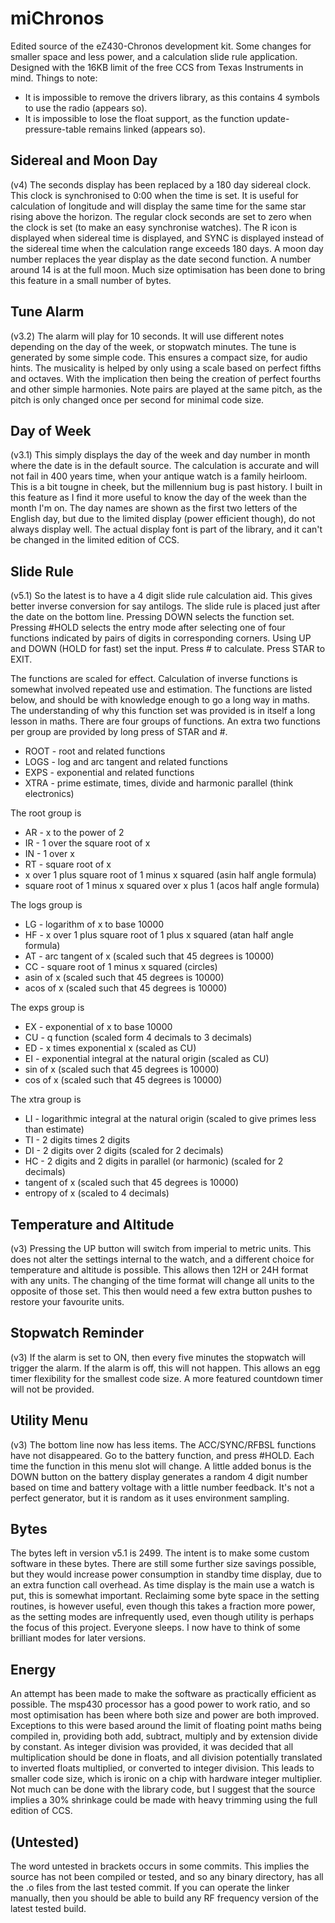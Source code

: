 miChronos
=========
Edited source of the eZ430-Chronos development kit. Some changes for smaller space and less power, and a calculation slide rule application. Designed with the 16KB limit of the free CCS from Texas Instruments in mind. Things to note:

  * It is impossible to remove the drivers library, as this contains 4 symbols to use the radio (appears so).
  * It is impossible to lose the float support, as the function update-pressure-table remains linked (appears so).

Sidereal and Moon Day
---------------------
(v4) The seconds display has been replaced by a 180 day sidereal clock. This clock is synchronised to 0:00 when the time is set. It is useful for calculation of longitude and will display the same time for the same star rising above the horizon. The regular clock seconds are set to zero when the clock is set (to make an easy synchronise watches). The R icon is displayed when sidereal time is displayed, and SYNC is displayed instead of the sidereal time when the calculation range exceeds 180 days. A moon day number replaces the year display as the date second function. A number around 14 is at the full moon. Much size optimisation has been done to bring this feature in a small number of bytes.

Tune Alarm
----------
(v3.2) The alarm will play for 10 seconds. It will use different notes depending on the day of the week, or stopwatch minutes. The tune is generated by some simple code. This ensures a compact size, for audio hints. The musicality is helped by only using a scale based on perfect fifths and octaves. With the implication then being the creation of perfect fourths and other simple harmonies. Note pairs are played at the same pitch, as the pitch is only changed once per second for minimal code size.

Day of Week
-----------
(v3.1) This simply displays the day of the week and day number in month where the date is in the default source. The calculation is accurate and will not fail in 400 years time, when your antique watch is a family heirloom. This is a bit tougne in cheek, but the millennium bug is past history. I built in this feature as I find it more useful to know the day of the week than the month I'm on. The day names are shown as the first two letters of the English day, but due to the limited display (power efficient though), do not always display well. The actual display font is part of the library, and it can't be changed in the limited edition of CCS.

Slide Rule
----------
(v5.1) So the latest is to have a 4 digit slide rule calculation aid. This gives better inverse conversion for say antilogs.
The slide rule is placed just after the date on the bottom line. Pressing DOWN selects the function set. Pressing #HOLD selects the entry mode after selecting one of four functions indicated by pairs of digits in corresponding corners. Using UP and DOWN (HOLD for fast) set the input. Press # to calculate. Press STAR to EXIT.

The functions are scaled for effect. Calculation of inverse functions is somewhat involved repeated use and estimation. The functions are listed below, and should be with knowledge enough to go a long way in maths. The understanding of why this function set was provided is in itself a long lesson in maths. There are four groups of functions. An extra two functions per group are provided by long press of STAR and #.

  * ROOT - root and related functions
  * LOGS - log and arc tangent and related functions
  * EXPS - exponential and related functions
  * XTRA - prime estimate, times, divide and harmonic parallel (think electronics)

The root group is

  * AR - x to the power of 2
  * IR - 1 over the square root of x
  * IN - 1 over x
  * RT - square root of x
  * x over 1 plus square root of 1 minus x squared (asin half angle formula)
  * square root of 1 minus x squared over x plus 1 (acos half angle formula)

The logs group is

  * LG - logarithm of x to base 10000
  * HF - x over 1 plus square root of 1 plus x squared (atan half angle formula)
  * AT - arc tangent of x (scaled such that 45 degrees is 10000)
  * CC - square root of 1 minus x squared (circles)
  * asin of x (scaled such that 45 degrees is 10000)
  * acos of x (scaled such that 45 degrees is 10000)

The exps group is

  * EX - exponential of x to base 10000
  * CU - q function (scaled form 4 decimals to 3 decimals) 
  * ED - x times exponential x (scaled as CU)
  * EI - exponential integral at the natural origin (scaled as CU)
  * sin of x (scaled such that 45 degrees is 10000)
  * cos of x (scaled such that 45 degrees is 10000)

The xtra group is

  * LI - logarithmic integral at the natural origin (scaled to give primes less than estimate)
  * TI - 2 digits times 2 digits
  * DI - 2 digits over 2 digits (scaled for 2 decimals)
  * HC - 2 digits and 2 digits in parallel (or harmonic) (scaled for 2 decimals)
  * tangent of x (scaled such that 45 degrees is 10000)
  * entropy of x (scaled to 4 decimals)

Temperature and Altitude
------------------------
(v3) Pressing the UP button will switch from imperial to metric units. This does not alter the settings internal to the watch, and a different choice for temperature and altitude is possible. This allows then 12H or 24H format with any units. The changing of the time format will change all units to the opposite of those set. This then would need a few extra button pushes to restore your favourite units.

Stopwatch Reminder
------------------
(v3) If the alarm is set to ON, then every five minutes the stopwatch will trigger the alarm. If the alarm is off, this will not happen. This allows an egg timer flexibility for the smallest code size. A more featured countdown timer will not be provided.

Utility Menu
------------
(v3) The bottom line now has less items. The ACC/SYNC/RFBSL functions have not disappeared. Go to the battery function, and press #HOLD. Each time the function in this menu slot will change. A little added bonus is the DOWN button on the battery display generates a random 4 digit number based on time and battery voltage with a little number feedback. It's not a perfect generator, but it is random as it uses environment sampling.

Bytes
-----
The bytes left in version v5.1 is 2499. The intent is to make some custom software in these bytes. There are still some further size savings possible, but they would increase power consumption in standby time display, due to an extra function call overhead. As time display is the main use a watch is put, this is somewhat important. Reclaiming some byte space in the setting routines, is however useful, even though this takes a fraction more power, as the setting modes are infrequently used, even though utility is perhaps the focus of this project. Everyone sleeps. I now have to think of some brilliant modes for later versions.

Energy
------
An attempt has been made to make the software as practically efficient as possible. The msp430 processor has a good power to work ratio, and so most optimisation has been where both size and power are both improved. Exceptions to this were based around the limit of floating point maths being compiled in, providing both add, subtract, multiply and by extension divide by constant. As integer division was provided, it was decided that all multiplication should be done in floats, and all division potentially translated to inverted floats multiplied, or converted to integer division. This leads to smaller code size, which is ironic on a chip with hardware integer multiplier. Not much can be done with the library code, but I suggest that the source implies a 30% shrinkage could be made with heavy trimming using the full edition of CCS.

(Untested)
----------
The word untested in brackets occurs in some commits. This implies the source has not been compiled or tested, and so any binary directory, has all the .o files from the last tested commit. If you can operate the linker manually, then you should be able to build any RF frequency version of the latest tested build.
